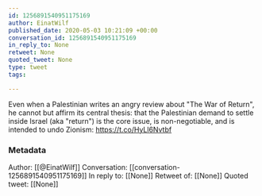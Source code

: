 ```yaml
---
id: 1256891540951175169
author: EinatWilf
published_date: 2020-05-03 10:21:09 +00:00
conversation_id: 1256891540951175169
in_reply_to: None
retweet: None
quoted_tweet: None
type: tweet
tags:

---
```


Even when a Palestinian writes an angry review about "The War of Return", he cannot but affirm its central thesis: that the Palestinian demand to settle inside Israel (aka "return") is the core issue, is non-negotiable, and is intended to undo Zionism:
https://t.co/HyLl6Nvtbf

### Metadata

Author: [[@EinatWilf]]
Conversation: [[conversation-1256891540951175169]]
In reply to: [[None]]
Retweet of: [[None]]
Quoted tweet: [[None]]
